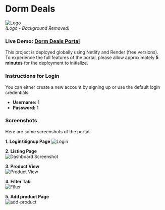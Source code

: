 # Dorm Deals

![Logo](https://github.com/DiabolikArms/DormDeals/assets/135941122/731bb3e6-511a-4249-a149-8fc836c3ed7c)  
*(Logo - Background Removed)*

### Live Demo: [Dorm Deals Portal](https://jazzy-palmier-9a5234.netlify.app/)

This project is deployed globally using Netlify and Render (free versions). To experience the full features of the portal, please allow approximately **5 minutes** for the deployment to initialize.

### Instructions for Login

You can either create a new account by signing up or use the default login credentials:

- **Username:** 1
- **Password:** 1

### Screenshots

Here are some screenshots of the portal:

**1. Login/Signup Page**
![Login](https://github.com/user-attachments/assets/4a2ae616-21b8-4f09-9ef2-c466d79ab6fe)

**2. Listing Page**  
![Dashboard Screenshot](https://github.com/user-attachments/assets/513a218d-e539-43c4-9153-9f908c146ab0)

**3. Product View**  
![Product View](https://github.com/user-attachments/assets/d8131eea-e9a2-4f73-b502-6638bf7b7b23)

**4. Filter Tab**  
![Filter](https://github.com/user-attachments/assets/47805c89-220c-47f8-aac8-5cb1eabbc3fe)

**5. Add product Page**  
![add-product](https://github.com/user-attachments/assets/7e948578-8924-4d7f-9ba5-62da677ba541)
